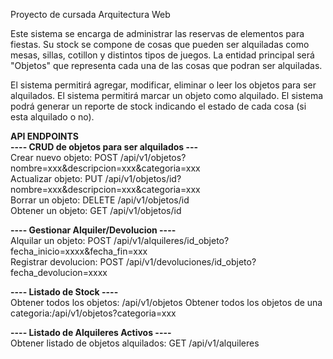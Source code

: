Proyecto de cursada Arquitectura Web

Este sistema se encarga de administrar las reservas de elementos para fiestas.
Su stock se compone de cosas que pueden ser alquiladas como mesas, sillas, cotillon y distintos tipos de juegos.
La entidad principal será "Objetos" que representa cada una de las cosas que podran ser alquiladas.

El sistema permitirá agregar, modificar, eliminar o leer los objetos para ser alquilados.
El sistema permitirá marcar un objeto como alquilado.
El sistema podrá generar un reporte de stock indicando el estado de cada cosa (si esta alquilado o no).

**API ENDPOINTS**  
**---- CRUD de objetos para ser alquilados ---**  
Crear nuevo objeto: POST /api/v1/objetos?nombre=xxx&descripcion=xxx&categoria=xxx  
Actualizar objeto: PUT /api/v1/objetos/id?nombre=xxx&descripcion=xxx&categoria=xxx  
Borrar un objeto: DELETE /api/v1/objetos/id  
Obtener un objeto: GET /api/v1/objetos/id  

**---- Gestionar Alquiler/Devolucion ----**  
Alquilar un objeto: POST /api/v1/alquileres/id_objeto?fecha_inicio=xxxx&fecha_fin=xxx  
Registrar devolucion: POST /api/v1/devoluciones/id_objeto?fecha_devolucion=xxxx

**---- Listado de Stock ----**  
Obtener todos los objetos: /api/v1/objetos
Obtener todos los objetos de una categoria:/api/v1/objetos?categoria=xxx

**---- Listado de Alquileres Activos ----**  
Obtener listado de objetos alquilados: GET /api/v1/alquileres

